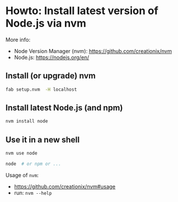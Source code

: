 # Howto: Install latest version of Node.js via nvm

More info:
* Node Version Manager (nvm): https://github.com/creationix/nvm
* Node.js: https://nodejs.org/en/

## Install (or upgrade) nvm

  ```sh
  fab setup.nvm  -H localhost
  ```

## Install latest Node.js (and npm)

  ```sh
  nvm install node
  ```

## Use it in a new shell

  ```sh
  nvm use node

  node  # or npm or ...
  ```

Usage of `nvm`:
* https://github.com/creationix/nvm#usage
* run: `nvm --help`
